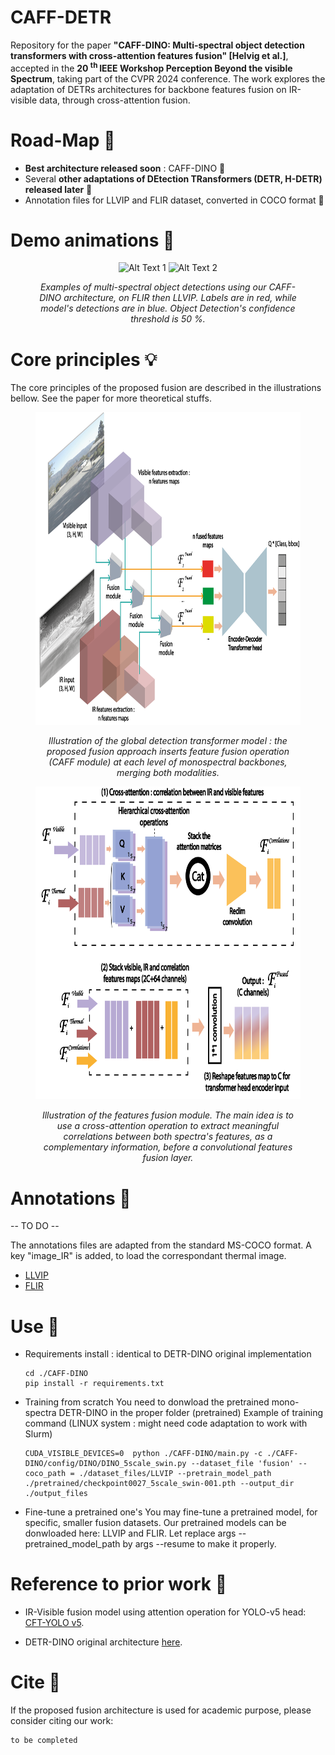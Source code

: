 # CAFF-DETR
Repository for the paper __"CAFF-DINO: Multi-spectral object detection transformers with cross-attention features fusion" [Helvig et al.]__, accepted in the __20 <sup> th </sup> IEEE Workshop Perception Beyond the visible Spectrum__, taking part of the CVPR 2024 conference. The work explores the adaptation of DETRs architectures for backbone features fusion on IR-visible data, through cross-attention fusion.

# Road-Map :construction: 
- __Best architecture released soon__ : CAFF-DINO :t-rex: 
- Several __other adaptations of DEtection TRansformers (DETR, H-DETR) released later__ :robot: 
- Annotation files for LLVIP and FLIR dataset, converted in COCO format :notebook_with_decorative_cover:

# Demo animations :movie_camera: 
<figure>
<p align="center">
  <img src="illustrations\pairs_dino_testset_flir2-ezgif.com-optimize.gif" alt="Alt Text 1">
  <img src="illustrations\pairs_dino_testset_llvip_v2.gif" alt="Alt Text 2">
</p>
<figcaption style="text-align: center; font-style: italic;"> <p> <i> Examples of multi-spectral object detections using our CAFF-DINO architecture, on FLIR then LLVIP. Labels are in red, while model's detections are in blue. 
Object Detection's confidence threshold is 50 %.</i> </p> </figcaption>
</figure>

# Core principles :bulb: 

The core principles of the proposed fusion are described in the illustrations bellow. See the paper for more theoretical stuffs. 

<figure>
<p align="center">
  <img src="illustrations\fusion_DETR_globalpathway.png" alt="Alt Text 1" width="500" height="500" >
</p>
<figcaption style="text-align: center; font-style: italic;"> <p> <i> Illustration of the global detection transformer model : the proposed fusion approach inserts feature fusion operation (CAFF module) at each level of monospectral backbones, merging both modalities.</i> </p> </figcaption>
</figure>

<figure>
<p align="center">
  <img src="illustrations\Hcaff_module_schematics.png" alt="Alt Text 1" width="500" height="500">
</p>
<figcaption style="text-align: center; font-style: italic;"> <p> <i> Illustration of the features fusion module. The main idea is to use a cross-attention operation to extract meaningful correlations between both spectra's features, as a complementary information, before a convolutional features fusion layer.</i> </p> </figcaption>
</figure>

# Annotations :bookmark_tabs: 
-- TO DO -- 

The annotations files are adapted from the standard MS-COCO format. A key "image_IR" is added, to load the correspondant thermal image. 
* [LLVIP]()
* [FLIR]()


# Use :rocket: 

* Requirements install : identical to DETR-DINO original implementation
  ````
  cd ./CAFF-DINO
  pip install -r requirements.txt
  ````
* Training from scratch
  You need to donwload the pretrained mono-spectra DETR-DINO in the proper folder (pretrained)
  Example of training command (LINUX system : might need code adaptation to work with Slurm)
  ````
  CUDA_VISIBLE_DEVICES=0  python ./CAFF-DINO/main.py -c ./CAFF-DINO/config/DINO/DINO_5scale_swin.py --dataset_file 'fusion' --coco_path = ./dataset_files/LLVIP --pretrain_model_path ./pretrained/checkpoint0027_5scale_swin-001.pth --output_dir ./output_files
  ````
* Fine-tune a pretrained one's
  You may fine-tune a pretrained model, for specific, smaller fusion datasets. 
  Our pretrained models can be donwloaded here: LLVIP and FLIR. Let replace args --pretrained_model_path by args --resume to make it properly.

# Reference to prior work :bookmark: 
- IR-Visible fusion model using attention operation for YOLO-v5 head: [CFT-YOLO v5](https://github.com/DocF/multispectral-object-detection).
* DETR-DINO original architecture [here](https://github.com/IDEA-Research/DINO).

# Cite :closed_book: 
If the proposed fusion architecture is used for academic purpose, please consider citing our work: 

```
to be completed
```

